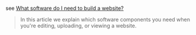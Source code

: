 #

see [What software do I need to build a website?](https://developer.mozilla.org/en-US/docs/Learn/Common_questions/What_software_do_I_need)

> In this article we explain which software components you need when you're editing, uploading, or viewing a website.

## 
